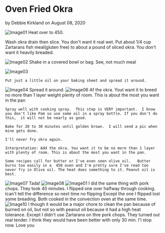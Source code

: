 # Oven Fried Okra
by Debbie Kirkland on August 08, 2020

![Image01](../okra/2020080801-okra.png)
Heat over to 450.

Wash okra drain then slice. You don't want it real wet. Put about 1/4 cup Zartarans fish meal(gluten free) to about a pound of sliced okra. You don't want it heavily breaded. 

![Image02](../okra/2020080802-okra.png)
	Shake in a covered bowl or bag. See, not much meal

![Image03](../okra/2020080803-okra.png)

	Put just a little oil on your baking sheet and spread it around. 

![Image04](../okra/2020080804-okra.png)
	Spread it around. 
![Image06](../okra/2020080806-okra.png)
	Af the okra. Yout want it to breed no more than 1 layer weight plenty of room. This is about the most you want in the pan 

	Spray well with cooking spray.  This step is VERY important.  I know you don't like Pam so use some oil in a spray bottle. If you don't do this,  it will not be nearly as good.  

	Bake for 20 to 30 minutes until golden brown.  I will send a pic when mine gets done. 
    
    I'll never fry okra again. 

	Interpretation: Add the okra. You want it to be no more than 1 layer with plenty of room. This is about the most you want in the pan.
    
	Some recipes call for butter or I've even seen olive oil.   Butter burns too easily in a  450 oven and I'm pretty sure I've read too never fry in Olive oil. The heat does something to it. Peanut oil is best. 

![Image07](../okra/2020080807-okra.png)
	Tada!
![Image08](../okra/2020080808-okra.png)
![Image01](../okra/2020080809-okra.png)
	I did the same thing with pork chops. They took 40 minutes. I flipped one over halfway through cooking. Ican't tell the difference so next time no flipping
	Except the one I flipped lost some breading. Both cooked in the convection oven at the same time. 
![Image10](../okra/2020080810-okra.png)
	I though it would be a major chore to clean the pan because of burned on oil, but not so with peanut oil because it had a high heat tolerance. 
	Except I didn't use Zartarans on thre pork chops. They turned out real tender.
	I think they would have been better with only 30 min.  I'l stop now.  Love you


